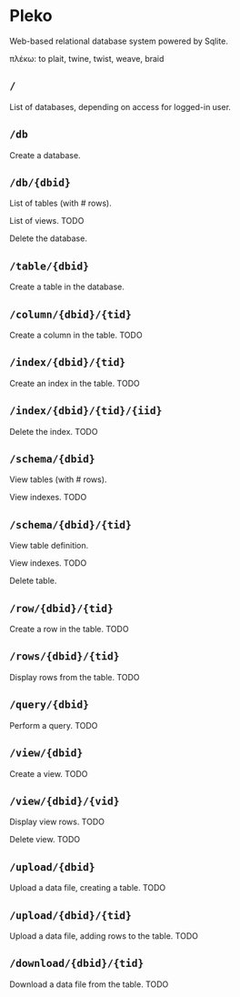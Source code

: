 # Pleko

Web-based relational database system powered by Sqlite.

πλέκω: to plait, twine, twist, weave, braid

## `/`

List of databases, depending on access for logged-in user.

## `/db`

Create a database.

## `/db/{dbid}`

List of tables (with # rows).

List of views. TODO

Delete the database.

## `/table/{dbid}`

Create a table in the database.

## `/column/{dbid}/{tid}`

Create a column in the table. TODO

## `/index/{dbid}/{tid}`

Create an index in the table. TODO

## `/index/{dbid}/{tid}/{iid}`

Delete the index. TODO

## `/schema/{dbid}`

View tables (with # rows).

View indexes. TODO

## `/schema/{dbid}/{tid}`

View table definition.

View indexes. TODO

Delete table.

## `/row/{dbid}/{tid}`

Create a row in the table. TODO

## `/rows/{dbid}/{tid}`

Display rows from the table. TODO

## `/query/{dbid}`

Perform a query. TODO

## `/view/{dbid}`

Create a view. TODO

## `/view/{dbid}/{vid}`

Display view rows. TODO

Delete view. TODO

## `/upload/{dbid}`

Upload a data file, creating a table. TODO

## `/upload/{dbid}/{tid}`

Upload a data file, adding rows to the table. TODO

## `/download/{dbid}/{tid}`

Download a data file from the table. TODO
